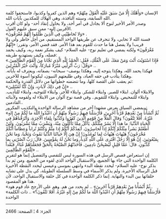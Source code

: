 ------------------------------------------------------------------------

الإنسان «وَأَهْلَكَ إِلَّا مَنْ سَبَقَ عَلَيْهِ الْقَوْلُ مِنْهُمْ» وهم الذين كفروا وكذبوا،
فاستحقوا كلمة الله السابقة، وسنته النافذة، وهي الهلاك للمكذبين بآيات
الله.  
وصدر الأمر الأخير لنوح ألا يجادل في أمر أحد، ولا يحاول إنقاذ أحد- ولو
كان أقرب الأقربين إليه- ممن سبق عليهم القول.  
«وَلا تُخاطِبْنِي فِي الَّذِينَ ظَلَمُوا إِنَّهُمْ مُغْرَقُونَ» .  
فسنة الله لا تحابي، ولا تنحرف عن طريقها الواحد المستقيم، من أجل خاطر ولي
ولا قريب! ولا يفصل هنا ما حدث للقوم بعد هذا الأمر. فقد قضي الأمر، وتقرر:
«إِنَّهُمْ مُغْرَقُونَ» ولكنه يمضي في تعليم نوح- عليه السلام- كيف يشكر نعمة ربه،
وكيف يحمد فضله، وكيف يستهديه طريقه:  
«فَإِذَا اسْتَوَيْتَ أَنْتَ وَمَنْ مَعَكَ عَلَى الْفُلْكِ، فَقُلِ: الْحَمْدُ لِلَّهِ الَّذِي نَجَّانا مِنَ الْقَوْمِ
الظَّالِمِينَ. وَقُلْ: رَبِّ أَنْزِلْنِي مُنْزَلًا مُبارَكاً، وَأَنْتَ خَيْرُ الْمُنْزِلِينَ» ..  
فهكذا يحمد الله، وهكذا يتوجه إليه، وهكذا يوصف- سبحانه- بصفاته، ويعترف له
بآياته. وهكذا يتأدب في حقه العباد، وفي طليعتهم النبيون، ليكونوا أسوة
للآخرين.  
ثم يعقب على القصة كلها، وما تتضمنه خطواتها من دلائل القدرة والحكمة:  
«إِنَّ فِي ذلِكَ لَآياتٍ، وَإِنْ كُنَّا لَمُبْتَلِينَ» ..  
والابتلاء ألوان. ابتلاء للصبر. وابتلاء للشكر. وابتلاء للأجر. وابتلاء
للتوجيه. وابتلاء للتأديب. وابتلاء للتمحيص. وابتلاء للتقويم.. وفي قصة نوح
ألوان من الابتلاء له ولقومه ولأبنائه القادمين..  
ويمضي السياق يعرض مشهدا آخر من مشاهد الرسالة الواحدة والتكذيب المكرور:  
«ثُمَّ أَنْشَأْنا مِنْ بَعْدِهِمْ قَرْناً آخَرِينَ. فَأَرْسَلْنا فِيهِمْ رَسُولًا مِنْهُمْ أَنِ اعْبُدُوا اللَّهَ
ما لَكُمْ مِنْ إِلهٍ غَيْرُهُ. أَفَلا تَتَّقُونَ؟ وَقالَ الْمَلَأُ مِنْ قَوْمِهِ الَّذِينَ كَفَرُوا وَكَذَّبُوا
بِلِقاءِ الْآخِرَةِ، وَأَتْرَفْناهُمْ فِي الْحَياةِ الدُّنْيا: ما هذا إِلَّا بَشَرٌ مِثْلُكُمْ، يَأْكُلُ مِمَّا
تَأْكُلُونَ مِنْهُ، وَيَشْرَبُ مِمَّا تَشْرَبُونَ. وَلَئِنْ أَطَعْتُمْ بَشَراً مِثْلَكُمْ إِنَّكُمْ إِذاً لَخاسِرُونَ.
أَيَعِدُكُمْ أَنَّكُمْ إِذا مِتُّمْ وَكُنْتُمْ تُراباً وَعِظاماً أَنَّكُمْ مُخْرَجُونَ؟ هَيْهاتَ هَيْهاتَ لِما
تُوعَدُونَ! إِنْ هِيَ إِلَّا حَياتُنَا الدُّنْيا نَمُوتُ وَنَحْيا، وَما نَحْنُ بِمَبْعُوثِينَ. إِنْ هُوَ إِلَّا
رَجُلٌ افْتَرى عَلَى اللَّهِ كَذِباً، وَما نَحْنُ لَهُ بِمُؤْمِنِينَ. قالَ: رَبِّ انْصُرْنِي بِما كَذَّبُونِ.
قالَ: عَمَّا قَلِيلٍ لَيُصْبِحُنَّ نادِمِينَ. فَأَخَذَتْهُمُ الصَّيْحَةُ بِالْحَقِّ فَجَعَلْناهُمْ غُثاءً. فَبُعْداً
لِلْقَوْمِ الظَّالِمِينَ» ..  
إن استعراض قصص الرسل في هذه السورة ليس للتقصي والتفصيل إنما هو لتقرير
الكلمة الواحدة التي جاء بها الجميع، والاستقبال الواحد الذي لقوه من
الجميع. ومن ثم بدأ بذكر نوح- عليه السلام- ليحدد نقطة البدء وانتهى بموسى
وعيسى ليحدد النقطة الأخيرة قبل الرسالة الأخيرة. ولم يذكر الأسماء في وسط
السلسلة الطويلة، كي يدل على تشابه حلقاتها بين البدء والنهاية. إنما ذكر
الكلمة الواحدة في كل حلقة والاستقبال الواحد، لأن هذا هو المقصود.  
«ثُمَّ أَنْشَأْنا مِنْ بَعْدِهِمْ قَرْناً آخَرِينَ» .. لم يحدد من هم. وهم على الأرجح عاد قوم
هود..  
«فَأَرْسَلْنا فِيهِمْ رَسُولًا مِنْهُمْ أَنِ اعْبُدُوا اللَّهَ ما لَكُمْ مِنْ إِلهٍ غَيْرُهُ. أَفَلا تَتَّقُونَ؟»
.. ذات الكلمة الواحدة

------------------------------------------------------------------------

الجزء: 4 ¦ الصفحة: 2466
